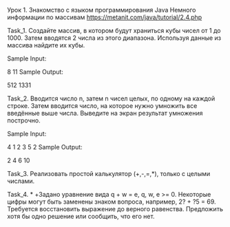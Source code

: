 Урок 1. Знакомство с языком программирования Java
Немного информации по массивам
https://metanit.com/java/tutorial/2.4.php

Task_1.
Создайте массив, в котором будут храниться кубы чисел от 1 до 1000. Затем вводятся 2 числа из этого диапазона. Используя данные из массива найдите их кубы.

Sample Input:

8
11
Sample Output:

512
1331

Task_2.
Вводится число n, затем n чисел целых, по одному на каждой строке. Затем вводится число, на которое нужно умножить все введённые выше числа. Выведите на экран результат умножения построчно.

Sample Input:

4
1
2
3
5
2
Sample Output:

2
4
6
10

Task_3.
Реализовать простой калькулятор (+,-,=,*), только с целыми числами.

Task_4. *
+Задано уравнение вида q + w = e, q, w, e >= 0. Некоторые цифры могут быть заменены знаком вопроса, например, 2? + ?5 = 69. Требуется восстановить выражение до верного равенства. Предложить хотя бы одно решение или сообщить, что его нет.